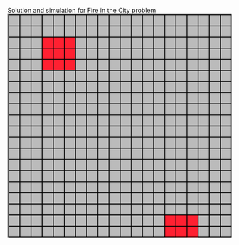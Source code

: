 Solution and simulation for [Fire in the City problem](https://codeforces.com/contest/845/problem/E)
![Simulation](simulation.png)

